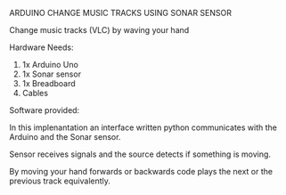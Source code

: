 ARDUINO CHANGE MUSIC TRACKS USING SONAR SENSOR

Change music tracks (VLC) by waving your hand 

Hardware Needs:

1) 1x Arduino Uno
2) 1x Sonar sensor
3) 1x Breadboard 
4) Cables

Software provided:

In this implenantation an interface written python communicates with the Arduino and the Sonar sensor.

Sensor receives signals and the source detects if something is moving.

By moving your hand forwards or backwards code plays the next or the previous track equivalently.
